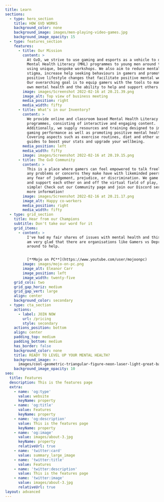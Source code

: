 ```yaml
---
title: Learn
sections:
  - type: hero_section
    title: HOW GVD WORKS
    background_color: none
    background_image: images/men-playing-video-games.jpg
    background_image_opacity: 15
  - type: features_section
    features:
      - title: Our Mission
        content: >
          At GvD, we strive to use gaming and esports as a vehicle to deliver
          Mental Health Literacy (MHL) programmes to young men around the World
          using unique, bespoke workshops. We also aim to reduce mental health
          stigma, increase help seeking behaviours in gamers and promote
          positive lifestyle changes that facilitate positive mental wellbeing.
          Our overarching goal is to equip gamers with the tools to manage their
          own mental health and the ability to help and support others.
        image: images/Screenshot 2022-02-16 at 20.21.39.png
        image_alt: Top view of business meeting
        media_position: right
        media_width: fifty
      - title: What’s in our Inventory?
        content: >
          We provide online and classroom based Mental Health Literacy
          programmes, consisting of interactive and engaging content.
          Additionally, we supply resources and training designed to improve
          gaming performance as well as promoting positive mental health.
          Covering aspects such as exercise routines, diet and other useful
          guides to boost your stats and upgrade your wellbeing.
        media_position: left
        media_width: fifty
        image: images/Screenshot 2022-02-16 at 20.19.15.png
      - title: The GvD Community
        content: >
          This is a place where gamers can feel empowered to talk freely about
          any problems or concerns they make have with likeminded peers, without
          any fear of judgement, prejudice, or discrimination. We game together,
          and support each other on and off the virtual field of play, it’s that
          simple! Check out our Community page and join our Discord server for
          more information!
        image: images/Screenshot 2022-02-16 at 20.21.17.png
        image_alt: Happy co-workers
        media_position: right
        media_width: fifty
  - type: grid_section
    title: Hear from our Champions
    subtitle: Don't take our word for it
    grid_items:
      - content: >
          I've had my fair shares of issues with mental health and this is why I
          am very glad that there are organisations like Gamers vs Depression
          around to help.


          [**Mojo on PC**](https://www.youtube.com/user/mojoonpc)
        image: images/mojo-on-pc.png
        image_alt: Eleanor Carr
        image_position: left
        image_width: twenty-five
    grid_cols: two
    grid_gap_horiz: medium
    grid_gap_vert: large
    align: center
    background_color: secondary
  - type: cta_section
    actions:
      - label: JOIN NOW
        url: /pricing
        style: secondary
    actions_position: bottom
    align: center
    padding_top: medium
    padding_bottom: medium
    has_border: false
    background_color: none
    title: READY TO LEVEL UP YOUR MENTAL HEALTH?
    background_image: >-
      images/cool-geometric-triangular-figure-neon-laser-light-great-backgrounds.jpg
    background_image_opacity: 10
seo:
  title: Features
  description: This is the features page
  extra:
    - name: 'og:type'
      value: website
      keyName: property
    - name: 'og:title'
      value: Features
      keyName: property
    - name: 'og:description'
      value: This is the features page
      keyName: property
    - name: 'og:image'
      value: images/about-3.jpg
      keyName: property
      relativeUrl: true
    - name: 'twitter:card'
      value: summary_large_image
    - name: 'twitter:title'
      value: Features
    - name: 'twitter:description'
      value: This is the features page
    - name: 'twitter:image'
      value: images/about-3.jpg
      relativeUrl: true
layout: advanced
---
```

